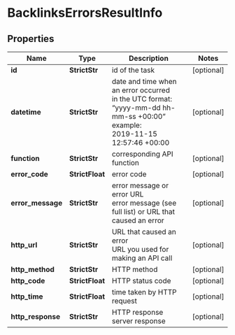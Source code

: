 # BacklinksErrorsResultInfo


## Properties

| Name | Type | Description | Notes |
|------------ | ------------- | ------------- | -------------|
**id** | **StrictStr** | id of the task |[optional]|
**datetime** | **StrictStr** | date and time when an error occurred<br>in the UTC format: “yyyy-mm-dd hh-mm-ss +00:00”<br>example:<br>2019-11-15 12:57:46 +00:00 |[optional]|
**function** | **StrictStr** | corresponding API function |[optional]|
**error_code** | **StrictFloat** | error code |[optional]|
**error_message** | **StrictStr** | error message or error URL<br>error message (see full list) or URL that caused an error |[optional]|
**http_url** | **StrictStr** | URL that caused an error<br>URL you used for making an API call |[optional]|
**http_method** | **StrictStr** | HTTP method |[optional]|
**http_code** | **StrictFloat** | HTTP status code |[optional]|
**http_time** | **StrictFloat** | time taken by HTTP request |[optional]|
**http_response** | **StrictStr** | HTTP response<br>server response |[optional]|